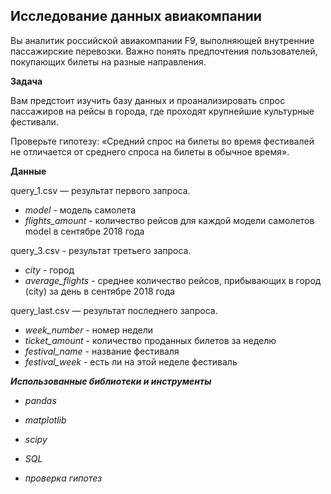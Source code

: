## Исследование данных авиакомпании

Вы аналитик российской авиакомпании F9, выполняющей внутренние пассажирские перевозки. Важно понять предпочтения пользователей, покупающих билеты на разные направления.

**Задача**

Вам предстоит изучить базу данных и проанализировать спрос пассажиров на рейсы в города, где проходят крупнейшие культурные фестивали.

Проверьте гипотезу: «Средний спрос на билеты во время фестивалей не отличается от среднего спроса на билеты в обычное время».

**Данные**

query_1.csv — результат первого запроса.

- *model* - модель самолета
- *flights_amount* - количество рейсов для каждой модели самолетов model в сентябре 2018 года

query_3.csv - результат третьего запроса.

- *city* - город
- *average_flights* - среднее количество рейсов, прибывающих в город (city) за день в сентябре 2018 года

query_last.csv — результат последнего запроса.

- *week_number* - номер недели
- *ticket_amount* - количество проданных билетов за неделю
- *festival_name* - название фестиваля
- *festival_week* - есть ли на этой неделе фестиваль

***Использованные библиотеки и инструменты***

- *pandas*
- *matplotlib*
- *scipy*
- *SQL*

- *проверка гипотез*

